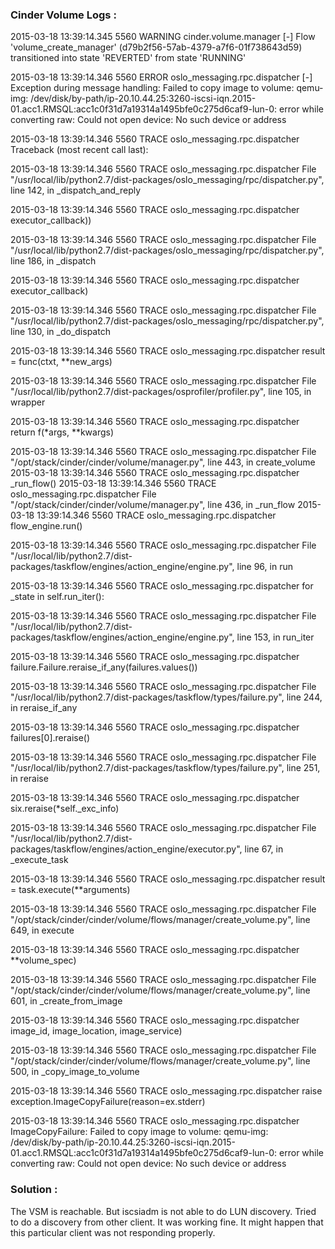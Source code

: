 ### Cinder Volume Logs :

2015-03-18 13:39:14.345 5560 WARNING cinder.volume.manager [-] Flow 'volume_create_manager' (d79b2f56-57ab-4379-a7f6-01f738643d59) transitioned into state 'REVERTED' from state 'RUNNING'

2015-03-18 13:39:14.346 5560 ERROR oslo_messaging.rpc.dispatcher [-] Exception during message handling: Failed to copy image to volume: qemu-img: /dev/disk/by-path/ip-20.10.44.25:3260-iscsi-iqn.2015-01.acc1.RMSQL:acc1c0f31d7a19314a1495bfe0c275d6caf9-lun-0: error while converting raw: Could not open device: No such device or address

2015-03-18 13:39:14.346 5560 TRACE oslo_messaging.rpc.dispatcher Traceback (most recent call last):

2015-03-18 13:39:14.346 5560 TRACE oslo_messaging.rpc.dispatcher   File "/usr/local/lib/python2.7/dist-packages/oslo_messaging/rpc/dispatcher.py", line 142, in _dispatch_and_reply

2015-03-18 13:39:14.346 5560 TRACE oslo_messaging.rpc.dispatcher     executor_callback))

2015-03-18 13:39:14.346 5560 TRACE oslo_messaging.rpc.dispatcher   File "/usr/local/lib/python2.7/dist-packages/oslo_messaging/rpc/dispatcher.py", line 186, in _dispatch

2015-03-18 13:39:14.346 5560 TRACE oslo_messaging.rpc.dispatcher     executor_callback)

2015-03-18 13:39:14.346 5560 TRACE oslo_messaging.rpc.dispatcher   File "/usr/local/lib/python2.7/dist-packages/oslo_messaging/rpc/dispatcher.py", line 130, in _do_dispatch

2015-03-18 13:39:14.346 5560 TRACE oslo_messaging.rpc.dispatcher     result = func(ctxt, **new_args)

2015-03-18 13:39:14.346 5560 TRACE oslo_messaging.rpc.dispatcher   File "/usr/local/lib/python2.7/dist-packages/osprofiler/profiler.py", line 105, in wrapper

2015-03-18 13:39:14.346 5560 TRACE oslo_messaging.rpc.dispatcher     return f(*args, **kwargs)

2015-03-18 13:39:14.346 5560 TRACE oslo_messaging.rpc.dispatcher   File "/opt/stack/cinder/cinder/volume/manager.py", line 443, in create_volume
2015-03-18 13:39:14.346 5560 TRACE oslo_messaging.rpc.dispatcher     _run_flow()
2015-03-18 13:39:14.346 5560 TRACE oslo_messaging.rpc.dispatcher   File "/opt/stack/cinder/cinder/volume/manager.py", line 436, in _run_flow
2015-03-18 13:39:14.346 5560 TRACE oslo_messaging.rpc.dispatcher     flow_engine.run()

2015-03-18 13:39:14.346 5560 TRACE oslo_messaging.rpc.dispatcher   File "/usr/local/lib/python2.7/dist-packages/taskflow/engines/action_engine/engine.py", line 96, in run

2015-03-18 13:39:14.346 5560 TRACE oslo_messaging.rpc.dispatcher     for _state in self.run_iter():

2015-03-18 13:39:14.346 5560 TRACE oslo_messaging.rpc.dispatcher   File "/usr/local/lib/python2.7/dist-packages/taskflow/engines/action_engine/engine.py", line 153, in run_iter

2015-03-18 13:39:14.346 5560 TRACE oslo_messaging.rpc.dispatcher     failure.Failure.reraise_if_any(failures.values())

2015-03-18 13:39:14.346 5560 TRACE oslo_messaging.rpc.dispatcher   File "/usr/local/lib/python2.7/dist-packages/taskflow/types/failure.py", line 244, in reraise_if_any

2015-03-18 13:39:14.346 5560 TRACE oslo_messaging.rpc.dispatcher     failures[0].reraise()

2015-03-18 13:39:14.346 5560 TRACE oslo_messaging.rpc.dispatcher   File "/usr/local/lib/python2.7/dist-packages/taskflow/types/failure.py", line 251, in reraise

2015-03-18 13:39:14.346 5560 TRACE oslo_messaging.rpc.dispatcher     six.reraise(*self._exc_info)

2015-03-18 13:39:14.346 5560 TRACE oslo_messaging.rpc.dispatcher   File "/usr/local/lib/python2.7/dist-packages/taskflow/engines/action_engine/executor.py", line 67, in _execute_task

2015-03-18 13:39:14.346 5560 TRACE oslo_messaging.rpc.dispatcher     result = task.execute(**arguments)

2015-03-18 13:39:14.346 5560 TRACE oslo_messaging.rpc.dispatcher   File "/opt/stack/cinder/cinder/volume/flows/manager/create_volume.py", line 649, in execute

2015-03-18 13:39:14.346 5560 TRACE oslo_messaging.rpc.dispatcher     **volume_spec)

2015-03-18 13:39:14.346 5560 TRACE oslo_messaging.rpc.dispatcher   File "/opt/stack/cinder/cinder/volume/flows/manager/create_volume.py", line 601, in _create_from_image

2015-03-18 13:39:14.346 5560 TRACE oslo_messaging.rpc.dispatcher     image_id, image_location, image_service)

2015-03-18 13:39:14.346 5560 TRACE oslo_messaging.rpc.dispatcher   File "/opt/stack/cinder/cinder/volume/flows/manager/create_volume.py", line 500, in _copy_image_to_volume

2015-03-18 13:39:14.346 5560 TRACE oslo_messaging.rpc.dispatcher     raise exception.ImageCopyFailure(reason=ex.stderr)

2015-03-18 13:39:14.346 5560 TRACE oslo_messaging.rpc.dispatcher ImageCopyFailure: Failed to copy image to volume: qemu-img: /dev/disk/by-path/ip-20.10.44.25:3260-iscsi-iqn.2015-01.acc1.RMSQL:acc1c0f31d7a19314a1495bfe0c275d6caf9-lun-0: error while converting raw: Could not open device: No such device or address

### Solution :

The VSM is reachable. But iscsiadm is not able to do LUN discovery. Tried to do a discovery from other client. It was working fine. It might happen that this particular client was not responding properly. 
